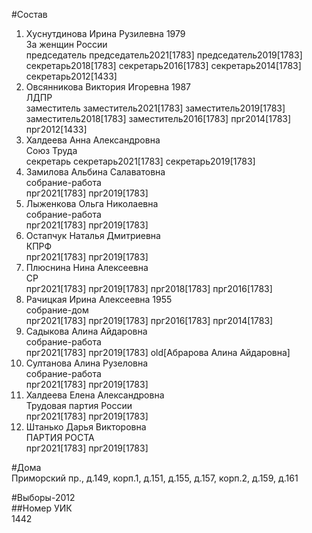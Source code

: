 #Состав  
1. Хуснутдинова Ирина Рузилевна 1979  
    За женщин России  
    председатель председатель2021[1783] председатель2019[1783] секретарь2018[1783] секретарь2016[1783] секретарь2014[1783] секретарь2012[1433]  
2. Овсянникова Виктория Игоревна 1987  
    ЛДПР  
    заместитель заместитель2021[1783] заместитель2019[1783] заместитель2018[1783] заместитель2016[1783] прг2014[1783] прг2012[1433]  
3. Халдеева Анна Александровна  
    Союз Труда  
    секретарь секретарь2021[1783] секретарь2019[1783]  
4. Замилова Альбина Салаватовна  
    собрание-работа  
    прг2021[1783] прг2019[1783]  
5. Лыженкова Ольга Николаевна  
    собрание-работа  
    прг2021[1783] прг2019[1783]  
6. Остапчук Наталья Дмитриевна  
    КПРФ  
    прг2021[1783] прг2019[1783]  
7. Плюснина Нина Алексеевна  
    СР  
    прг2021[1783] прг2019[1783] прг2018[1783] прг2016[1783]  
8. Рачицкая Ирина Алексеевна 1955  
    собрание-дом  
    прг2021[1783] прг2019[1783] прг2016[1783] прг2014[1783]  
9. Садыкова Алина Айдаровна  
    собрание-работа  
    прг2021[1783] прг2019[1783] old[Абрарова Алина Айдаровна]  
10. Султанова Алина Рузеловна  
    собрание-работа  
    прг2021[1783] прг2019[1783]  
11. Халдеева Елена Александровна  
    Трудовая партия России  
    прг2021[1783] прг2019[1783]  
12. Штанько Дарья Викторовна  
    ПАРТИЯ РОСТА  
    прг2021[1783] прг2019[1783]  

#Дома  
Приморский пр., д.149, корп.1, д.151, д.155, д.157, корп.2, д.159, д.161  
  
#Выборы-2012  
##Номер УИК  
1442  
